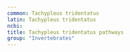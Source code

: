 ```yaml
---
common: Tachypleus tridentatus
latin: Tachypleus tridentatus
ncbi: 
title: Tachypleus tridentatus pathways
group: "Invertebrates"
---
```

